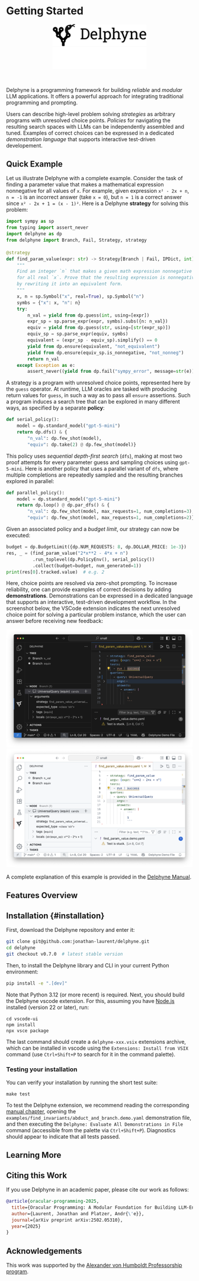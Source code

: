 # Getting Started

<!-- We do not show the page title -->
<style> .md-content .md-typeset h1 { display: none; } </style>

<p align="center" style="margin-bottom: 45px">
  <img src="assets/logos/black/banner.png#only-light" alt="Delphyne Logo" width="50%"/>
  <img src="assets/logos/white/banner.png#only-dark" alt="Delphyne Logo" width="50%"/>
</p>

Delphyne is a programming framework for building _reliable_ and _modular_ LLM applications. It offers a powerful approach for integrating traditional programming and prompting.

Users can describe high-level problem solving _strategies_ as arbitrary programs with unresolved choice points. _Policies_ for navigating the resulting search spaces with LLMs can be independently assembled and tuned. Examples of correct choices can be expressed in a dedicated _demonstration language_ that supports interactive test-driven developement.

<!-- and used for few-shot prompting. -->
<!-- by composing reusable components -->

<!-- Delphyne is a programming framework for building _reliable_ and _modular_ LLM applications. It is based on a new paradigm named _oracular programming_, where high-level problem-solving strategies are expressed as nondeterministic programs whose choice points are annotated with examples and resolved by LLMs. Delphyne combines three languages:

- A _strategy language_ embedded in Python that allows writing nondeterministic programs that can be reified into (modular) search trees.
- A _policy language_ for specifying ways to navigate such trees (with LLM guidance) by composing reusable search primitives.
- A _demonstration language_ for describing successful _and_ unsuccessful search scenarios to be used as training or prompting examples. A dedicated language server allows writing demonstrations interactively and keeping them synchronized with evolving strategies. -->

## Quick Example

Let us illustrate Delphyne with a complete example. Consider the task of  finding a parameter value that makes a mathematical expression nonnegative for all values of `x`. For example, given expression `x² - 2x + n`, `n = -1` is an incorrect answer (take `x = 0`), but `n = 1` is a correct answer since `x² - 2x + 1 = (x - 1)²`. Here is a Delphyne **strategy** for solving this problem:

```py
import sympy as sp
from typing import assert_never
import delphyne as dp 
from delphyne import Branch, Fail, Strategy, strategy

@strategy
def find_param_value(expr: str) -> Strategy[Branch | Fail, IPDict, int]:
    """
    Find an integer `n` that makes a given math expression nonnegative
    for all real `x`. Prove that the resulting expression is nonnegative
    by rewriting it into an equivalent form.
    """
    x, n = sp.Symbol("x", real=True), sp.Symbol("n")
    symbs = {"x": x, "n": n}
    try:
        n_val = yield from dp.guess(int, using=[expr])
        expr_sp = sp.parse_expr(expr, symbs).subs({n: n_val})
        equiv = yield from dp.guess(str, using=[str(expr_sp)])
        equiv_sp = sp.parse_expr(equiv, symbs)
        equivalent = (expr_sp - equiv_sp).simplify() == 0
        yield from dp.ensure(equivalent, "not_equivalent")
        yield from dp.ensure(equiv_sp.is_nonnegative, "not_nonneg")
        return n_val
    except Exception as e:
        assert_never((yield from dp.fail("sympy_error", message=str(e))))
```

A strategy is a program with unresolved choice points, represented here by the `guess` operator. At runtime, LLM oracles are tasked with producing return values for `guess`, in such a way as to pass all `ensure` assertions. Such a program induces a search tree that can be explored in many different ways, as specified by a separate **policy**:

```py
def serial_policy():
    model = dp.standard_model("gpt-5-mini")
    return dp.dfs() & {
        "n_val": dp.few_shot(model),
        "equiv": dp.take(2) @ dp.few_shot(model)}
```

This policy uses _sequential depth-first search_ (`dfs`), making at most two proof attempts for every parameter guess and sampling choices using `gpt-5-mini`. Here is another policy that uses a parallel variant of `dfs`, where multiple completions are repeatedly sampled and the resulting branches explored in parallel:

```py
def parallel_policy():
    model = dp.standard_model("gpt-5-mini")
    return dp.loop() @ dp.par_dfs() & {
        "n_val": dp.few_shot(model, max_requests=1, num_completions=3),
        "equiv": dp.few_shot(model, max_requests=1, num_completions=2)}
```

Given an associated policy and a _budget limit_, our strategy can now be executed:

```py
budget = dp.BudgetLimit({dp.NUM_REQUESTS: 8, dp.DOLLAR_PRICE: 1e-3})
res, _ = (find_param_value("2*x**2 - 4*x + n")
          .run_toplevel(dp.PolicyEnv(), serial_policy())
          .collect(budget=budget, num_generated=1))
print(res[0].tracked.value)  # e.g. 2
```

Here, choice points are resolved via zero-shot prompting. To increase reliability, one can provide examples of correct decisions by adding **demonstrations**. Demonstrations can be expressed in a dedicated language that supports an interactive, test-driven development workflow. In the screenshot below, the VSCode extension indicates the next unresolved choice point for solving a particular problem instance, which the user can answer before receiving new feedback:

![](./assets/screenshot/readme-extension-example/dark.png#only-dark)
![](./assets/screenshot/readme-extension-example/light.png#only-light)

A complete explanation of this example is provided in the [Delphyne Manual](./manual/overview.md).

## Features Overview

## Installation {#installation}

First, download the Delphyne repository and enter it:

```sh
git clone git@github.com:jonathan-laurent/delphyne.git
cd delphyne
git checkout v0.7.0  # latest stable version
```

Then, to install the Delphyne library and CLI in your current Python environment:

```sh
pip install -e ".[dev]"
```

Note that Python 3.12 (or more recent) is required. Next, you should build the Delphyne vscode extension. For this, assuming you have [Node.js](https://nodejs.org/en/download) installed (version 22 or later), run:

```
cd vscode-ui
npm install
npx vsce package
```

The last command should create a `delphyne-xxx.vsix` extensions archive, which can be installed in vscode using the `Extensions: Install from VSIX` command (use `Ctrl+Shift+P` to search for it in the command palette).

### Testing your installation

You can verify your installation by running the short test suite:

```
make test
```

To test the Delphyne extension, we recommend reading the corresponding [manual chapter](./manual/extension.md), opening the `examples/find_invariants/abduct_and_branch.demo.yaml` demonstration file, and then executing the `Delphyne: Evaluate All Demonstrations in File` command (accessible from the palette via `Ctrl+Shift+P`). Diagnostics should appear to indicate that all tests passed.

## Learning More

## Citing this Work

If you use Delphyne in an academic paper, please cite our work as follows:

```bib
@article{oracular-programming-2025,
  title={Oracular Programming: A Modular Foundation for Building LLM-Enabled Software},
  author={Laurent, Jonathan and Platzer, Andr{\'e}},
  journal={arXiv preprint arXiv:2502.05310},
  year={2025}
}
```

## Acknowledgements

This work was supported by the [Alexander von Humboldt Professorship program](https://www.humboldt-foundation.de/en/apply/sponsorship-programmes/alexander-von-humboldt-professorship).